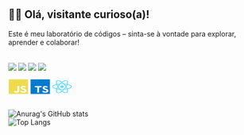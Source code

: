 ## 👨‍💻 Olá, visitante curioso(a)!
Este é meu laboratório de códigos – sinta-se à vontade para explorar, aprender e colaborar!

<div style="display: inline_block"><br>
    <img align="center" src="https://img.shields.io/badge/java-%23ED8B00.svg?style=for-the-badge&logo=openjdk&logoColor=white">
    <img align="center" src="https://img.shields.io/badge/mysql-4479A1.svg?style=for-the-badge&logo=mysql&logoColor=white">
    <img align="center" src="https://img.shields.io/badge/spring-%236DB33F.svg?style=for-the-badge&logo=spring&logoColor=white">
    <img align="center" src="https://img.shields.io/badge/apache%20tomcat-%23F8DC75.svg?style=for-the-badge&logo=apache-tomcat&logoColor=black">
</div>
<div style="display: inline_block"><br>
  <img align="center" alt="Rafa-Js" height="30" width="40" src="https://raw.githubusercontent.com/devicons/devicon/master/icons/javascript/javascript-plain.svg">
  <img align="center" alt="Rafa-Ts" height="30" width="40" src="https://raw.githubusercontent.com/devicons/devicon/master/icons/typescript/typescript-plain.svg">
  <img align="center" alt="Rafa-React" height="30" width="40" src="https://raw.githubusercontent.com/devicons/devicon/master/icons/react/react-original.svg">
  </div>
<br>

![Anurag's GitHub stats](https://github-readme-stats.vercel.app/api?username=acrisiopb&show_icons=true&theme=tokyonight)  
![Top Langs](https://github-readme-stats.vercel.app/api/top-langs/?username=acrisiopb&show_icons=true&theme=tokyonight&layout=compact)
<br>

  ##
 
